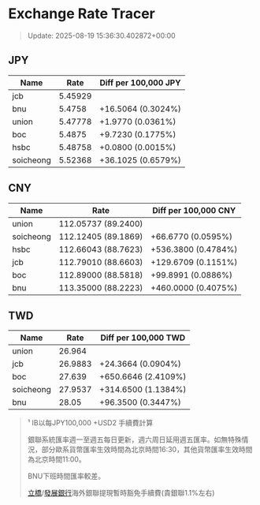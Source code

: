 # Exchange Rate Tracer

> Update: 2025-08-19 15:36:30.402872+00:00

## JPY

| Name      |    Rate | Diff per 100,000 JPY   |
|-----------|---------|------------------------|
| jcb       | 5.45929 |                        |
| bnu       | 5.4758  | +16.5064 (0.3024%)     |
| union     | 5.47778 | +1.9770 (0.0361%)      |
| boc       | 5.4875  | +9.7230 (0.1775%)      |
| hsbc      | 5.48758 | +0.0800 (0.0015%)      |
| soicheong | 5.52368 | +36.1025 (0.6579%)     |

## CNY

| Name      | Rate                | Diff per 100,000 CNY   |
|-----------|---------------------|------------------------|
| union     | 112.05737	(89.2400) |                        |
| soicheong | 112.12405	(89.1869) | +66.6770 (0.0595%)     |
| hsbc      | 112.66043	(88.7623) | +536.3800 (0.4784%)    |
| jcb       | 112.79010	(88.6603) | +129.6709 (0.1151%)    |
| boc       | 112.89000	(88.5818) | +99.8991 (0.0886%)     |
| bnu       | 113.35000	(88.2223) | +460.0000 (0.4075%)    |

## TWD

| Name      |    Rate | Diff per 100,000 TWD   |
|-----------|---------|------------------------|
| union     | 26.964  |                        |
| jcb       | 26.9883 | +24.3664 (0.0904%)     |
| boc       | 27.639  | +650.6646 (2.4109%)    |
| soicheong | 27.9537 | +314.6500 (1.1384%)    |
| bnu       | 28.05   | +96.3500 (0.3447%)     |


> ¹ IB以每JPY100,000 +USD2 手續費計算
>
> 銀聯系統匯率週一至週五每日更新，週六周日延用週五匯率。如無特殊情況，部分歐系貨幣匯率生效時間為北京時間16:30，其他貨幣匯率生效時間為北京時間11:00。
>
> BNU下班時間匯率較差。
>
> [立橋](https://www.wlbank.com.mo/uploads/ueditor/file/20181211/1544536513900230.pdf)/[發展銀行](https://www.mdb.com.mo/Service_Charges_20230728.pdf)海外銀聯提現暫時豁免手續費(貴銀聯1.1%左右)

